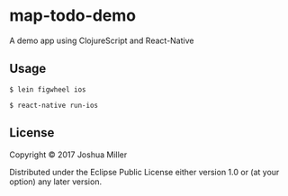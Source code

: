# map-todo-demo

A demo app using ClojureScript and React-Native

## Usage

```
$ lein figwheel ios

$ react-native run-ios
```

## License

Copyright © 2017 Joshua Miller

Distributed under the Eclipse Public License either version 1.0 or (at
your option) any later version.
